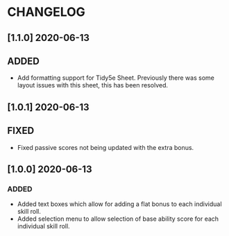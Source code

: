 # CHANGELOG

## [1.1.0] 2020-06-13

## ADDED

- Add formatting support for Tidy5e Sheet. Previously there was some layout issues with this sheet, this has been resolved.

## [1.0.1] 2020-06-13

## FIXED

- Fixed passive scores not being updated with the extra bonus.

## [1.0.0] 2020-06-13

### ADDED

- Added text boxes which allow for adding a flat bonus to each individual skill roll.
- Added selection menu to allow selection of base ability score for each individual skill roll.